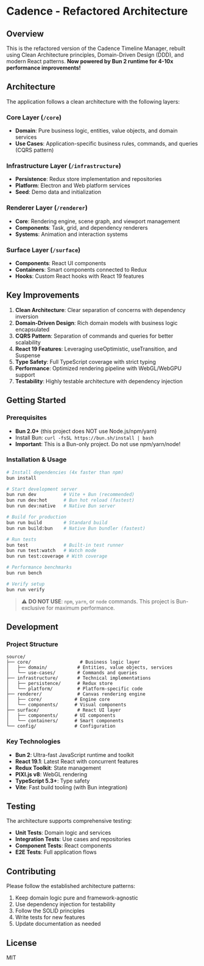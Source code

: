# Cadence - Refactored Architecture

## Overview

This is the refactored version of the Cadence Timeline Manager, rebuilt using Clean Architecture principles, Domain-Driven Design (DDD), and modern React patterns. **Now powered by Bun 2 runtime for 4-10x performance improvements!**

## Architecture

The application follows a clean architecture with the following layers:

### Core Layer (`/core`)

- **Domain**: Pure business logic, entities, value objects, and domain services
- **Use Cases**: Application-specific business rules, commands, and queries (CQRS pattern)

### Infrastructure Layer (`/infrastructure`)

- **Persistence**: Redux store implementation and repositories
- **Platform**: Electron and Web platform services
- **Seed**: Demo data and initialization

### Renderer Layer (`/renderer`)

- **Core**: Rendering engine, scene graph, and viewport management
- **Components**: Task, grid, and dependency renderers
- **Systems**: Animation and interaction systems

### Surface Layer (`/surface`)

- **Components**: React UI components
- **Containers**: Smart components connected to Redux
- **Hooks**: Custom React hooks with React 19 features

## Key Improvements

1. **Clean Architecture**: Clear separation of concerns with dependency inversion
2. **Domain-Driven Design**: Rich domain models with business logic encapsulated
3. **CQRS Pattern**: Separation of commands and queries for better scalability
4. **React 19 Features**: Leveraging useOptimistic, useTransition, and Suspense
5. **Type Safety**: Full TypeScript coverage with strict typing
6. **Performance**: Optimized rendering pipeline with WebGL/WebGPU support
7. **Testability**: Highly testable architecture with dependency injection

## Getting Started

### Prerequisites

- **Bun 2.0+** (this project does NOT use Node.js/npm/yarn)
- Install Bun: `curl -fsSL https://bun.sh/install | bash`
- **Important**: This is a Bun-only project. Do not use npm/yarn/node!

### Installation & Usage

```bash
# Install dependencies (4x faster than npm)
bun install

# Start development server
bun run dev          # Vite + Bun (recommended)
bun run dev:hot      # Bun hot reload (fastest)
bun run dev:native   # Native Bun server

# Build for production
bun run build        # Standard build
bun run build:bun    # Native Bun bundler (fastest)

# Run tests
bun test             # Built-in test runner
bun run test:watch   # Watch mode
bun run test:coverage # With coverage

# Performance benchmarks
bun run bench

# Verify setup
bun run verify
```

> ⚠️ **DO NOT USE**: `npm`, `yarn`, or `node` commands. This project is Bun-exclusive for maximum performance.

## Development

### Project Structure

```
source/
├── core/                  # Business logic layer
│   ├── domain/           # Entities, value objects, services
│   └── use-cases/        # Commands and queries
├── infrastructure/       # Technical implementations
│   ├── persistence/      # Redux store
│   └── platform/         # Platform-specific code
├── renderer/             # Canvas rendering engine
│   ├── core/            # Engine core
│   └── components/      # Visual components
├── surface/              # React UI layer
│   ├── components/      # UI components
│   └── containers/      # Smart components
└── config/              # Configuration

```

### Key Technologies

- **Bun 2**: Ultra-fast JavaScript runtime and toolkit
- **React 19.1**: Latest React with concurrent features
- **Redux Toolkit**: State management
- **PIXI.js v8**: WebGL rendering
- **TypeScript 5.3+**: Type safety
- **Vite**: Fast build tooling (with Bun integration)

## Testing

The architecture supports comprehensive testing:

- **Unit Tests**: Domain logic and services
- **Integration Tests**: Use cases and repositories
- **Component Tests**: React components
- **E2E Tests**: Full application flows

## Contributing

Please follow the established architecture patterns:

1. Keep domain logic pure and framework-agnostic
2. Use dependency injection for testability
3. Follow the SOLID principles
4. Write tests for new features
5. Update documentation as needed

## License

MIT

